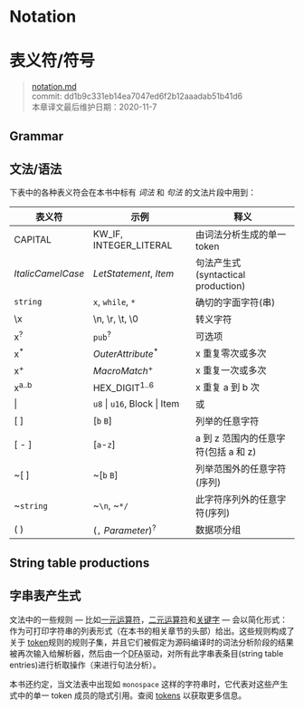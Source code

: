 # Notation
# 表义符/符号

>[notation.md](https://github.com/rust-lang/reference/blob/master/src/notation.md)\
>commit: dd1b9c331eb14ea7047ed6f2b12aaadab51b41d6 \
>本章译文最后维护日期：2020-11-7

## Grammar
## 文法/语法

下表中的各种表义符会在本书中标有 *词法* 和 *句法* 的文法片段中用到：

| 表义符             | 示例                           | 释义                                 
|-------------------|-------------------------------|---------------------------------|
| CAPITAL           | KW_IF, INTEGER_LITERAL        | 由词法分析生成的单一 token          |
| _ItalicCamelCase_ | _LetStatement_, _Item_        | 句法产生式(syntactical production)|
| `string`          | `x`, `while`, `*`             | 确切的字面字符(串)                |
| \\x               | \\n, \\r, \\t, \\0            | 转义字符                         |
| x<sup>?</sup>     | `pub`<sup>?</sup>             | 可选项                           |
| x<sup>\*</sup>    | _OuterAttribute_<sup>\*</sup> | x 重复零次或多次                  |
| x<sup>+</sup>     | _MacroMatch_<sup>+</sup>      | x 重复一次或多次                  |
| x<sup>a..b</sup>  | HEX_DIGIT<sup>1..6</sup>      | x 重复 a 到 b 次                 |
| \|                | `u8` \| `u16`, Block \| Item  | 或                               |
| \[ ]              | \[`b` `B`]                    | 列举的任意字符                    |
| \[ - ]            | \[`a`-`z`]                    | a 到 z 范围内的任意字符(包括 a 和 z)|
| ~\[ ]             | ~\[`b` `B`]                   | 列举范围外的任意字符(序列)          |
| ~`string`         | ~`\n`, ~`*/`                  | 此字符序列外的任意字符(序列)        |
| ( )               | (`,` _Parameter_)<sup>?</sup> | 数据项分组                        |

## String table productions
## 字串表产生式

文法中的一些规则 &mdash; 比如[一元运算符][unary operators]，[二元运算符][binary operators]和[关键字][keywords] &mdash; 会以简化形式：作为可打印字符串的列表形式（在本书的相关章节的头部）给出。这些规则构成了关于 [token][tokens]规则的规则子集，并且它们被假定为源码编译时的词法分析阶段的结果被再次输入给解析器，然后由一个<abbr title="确定性有限自动机(Deterministic Finite Automaton)">DFA</abbr>驱动，对所有此字串表条目(string table entries)进行析取操作（来进行句法分析）。

本书还约定，当文法表中出现如 `monospace` 这样的字符串时，它代表对这些产生式中的单一 token 成员的隐式引用。查阅 [tokens] 以获取更多信息。

[binary operators]: expressions/operator-expr.md#arithmetic-and-logical-binary-operators
[keywords]: keywords.md
[tokens]: tokens.md
[unary operators]: expressions/operator-expr.md#borrow-operators

<!-- 2020-11-7-->
<!-- checked -->